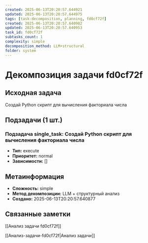 ```yaml
---
created: 2025-06-13T20:20:57.644921
updated: 2025-06-13T20:20:57.644975
tags: [task-decomposition, planning, fd0cf72f]
created: 2025-06-13T20:20:57.640902
updated: 2025-06-13T20:20:57.640953
task_id: fd0cf72f
subtasks_count: 1
complexity: simple
decomposition_method: LLM+structural
folder: system
---
```


# Декомпозиция задачи fd0cf72f

## Исходная задача
Создай Python скрипт для вычисления факториала числа

## Подзадачи (1 шт.)

### Подзадача single_task: Создай Python скрипт для вычисления факториала числа
- **Тип:** execute
- **Приоритет:** normal
- **Зависимости:** []


## Метаинформация
- **Сложность:** simple
- **Метод декомпозиции:** LLM + структурный анализ
- **Создано:** 2025-06-13T20:20:57.640877

## Связанные заметки
[[Анализ задачи fd0cf72f]]

[[Анализ-задачи-fd0cf72f|Анализ задачи]]